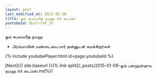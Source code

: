 ```yaml
---
layout: post
last_modified_at: 2021-03-30
title: ஓம் கபலவதே நமஹ ௧௧ டைம்ஸ்
youtubeId: 8Lnlr7aP_7E
---
```

 
 
 ஓம் கபலவதே நமஹ  
 
 -  பிரம்மாவின் மண்டையை யார் தன்னுடன் சுமக்கிறார்கள் 
 
  
 
  
 
 
 
 
 
 


{% include youtubePlayer.html id=page.youtubeId %}
 
[Next]({{ site.baseurl }}{% link  split2/_posts/2015-01-09-ஓம் பனஹஸ்தாய நமஹ ௧௧ டைம்ஸ்.md%})
 
